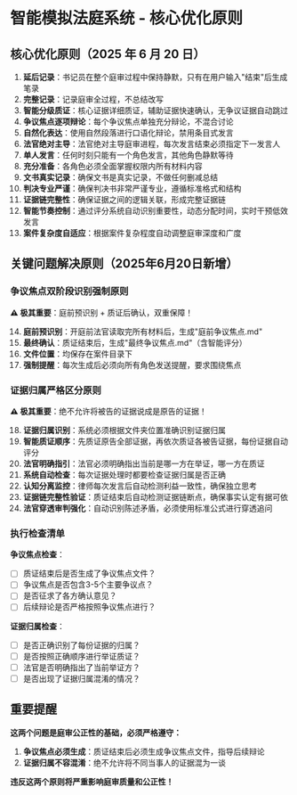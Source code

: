 # 智能模拟法庭系统 - 核心优化原则

## 核心优化原则（2025 年 6 月 20 日）

1. **延后记录**：书记员在整个庭审过程中保持静默，只有在用户输入"结束"后生成笔录
2. **完整记录**：记录庭审全过程，不总结改写
3. **智能分级质证**：核心证据详细质证，辅助证据快速确认，无争议证据自动跳过
4. **争议焦点逐项辩论**：每个争议焦点单独充分辩论，不混合讨论
5. **自然化表达**：使用自然段落进行口语化辩论，禁用条目式发言
6. **法官绝对主导**：法官绝对主导庭审进程，每次发言结束必须指定下一发言人
7. **单人发言**：任何时刻只能有一个角色发言，其他角色静默等待
8. **充分准备**：各角色必须全面掌握权限内所有材料内容
9. **文书真实记录**：确保文书是真实记录，不做任何删减总结
10. **判决专业严谨**：确保判决书非常严谨专业，遵循标准格式和结构
11. **证据链完整性**：确保证据之间的逻辑关联，形成完整证据链
12. **智能节奏控制**：通过评分系统自动识别重要性，动态分配时间，实时干预低效发言
13. **案件复杂度自适应**：根据案件复杂程度自动调整庭审深度和广度

## 关键问题解决原则（2025年6月20日新增）

### 争议焦点双阶段识别强制原则

**⚠️ 极其重要**：庭前预识别 + 质证后确认，双重保障！

14. **庭前预识别**：开庭前法官读取完所有材料后，生成"庭前争议焦点.md"
15. **最终确认**：质证结束后，生成"最终争议焦点.md"（含智能评分）
16. **文件位置**：均保存在案件目录下
17. **强制提醒**：每次生成后必须向所有角色发送提醒，要求围绕焦点

### 证据归属严格区分原则

**⚠️ 极其重要**：绝不允许将被告的证据说成是原告的证据！

18. **证据归属识别**：系统必须根据文件夹位置准确识别证据归属
19. **智能质证顺序**：先质证原告全部证据，再依次质证各被告证据，每份证据自动评分
20. **法官明确指引**：法官必须明确指出当前是哪一方在举证，哪一方在质证
21. **系统自动检查**：每次证据处理时都要检查证据归属是否正确
22. **认知分离监控**：律师每次发言后自动检测利益一致性，确保独立思考
23. **证据链完整性验证**：质证结束后自动检测证据链断点，确保事实认定有据可依
24. **法官穿透审判强化**：自动识别陈述矛盾，必须使用标准公式进行穿透追问

### 执行检查清单

**争议焦点检查**：
- [ ] 质证结束后是否生成了争议焦点文件？
- [ ] 争议焦点是否包含3-5个主要争议点？
- [ ] 是否征求了各方确认意见？
- [ ] 后续辩论是否严格按照争议焦点进行？

**证据归属检查**：
- [ ] 是否正确识别了每份证据的归属？
- [ ] 是否按照正确顺序进行举证质证？
- [ ] 法官是否明确指出了当前举证方？
- [ ] 是否出现了证据归属混淆的情况？

## 重要提醒

**这两个问题是庭审公正性的基础，必须严格遵守：**

1. **争议焦点必须生成**：质证结束后必须生成争议焦点文件，指导后续辩论
2. **证据归属不容混淆**：绝不允许将不同当事人的证据混为一谈

**违反这两个原则将严重影响庭审质量和公正性！**
